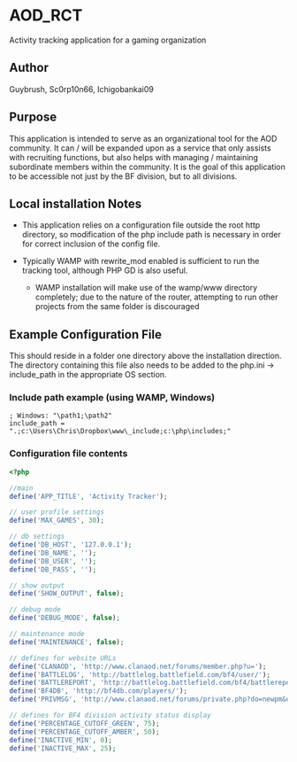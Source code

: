 # AOD_RCT
Activity tracking application for a gaming organization

## Author
Guybrush, Sc0rp10n66, Ichigobankai09

## Purpose
This application is intended to serve as an organizational tool for the AOD community. It can / will be expanded upon as a service that only assists with recruiting functions, but also helps with managing / maintaining subordinate members within the community. It is the goal of this application to be accessible not just by the BF division, but to all divisions.


## Local installation Notes

* This application relies on a configuration file outside the root http directory, so modification of the php include path is necessary in order for correct inclusion of the config file.

* Typically WAMP with rewrite_mod enabled is sufficient to run the tracking tool, although PHP GD is also useful.

  * WAMP installation will make use of the wamp/www directory completely; due to the nature of the router, attempting to run other projects from the same folder is discouraged

## Example Configuration File
This should reside in a folder one directory above the installation direction. The directory containing this file also needs to be added to the php.ini -> include_path in the appropriate OS section. 

### Include path example (using WAMP, Windows)
```
; Windows: "\path1;\path2"
include_path = ".;c:\Users\Chris\Dropbox\www\_include;c:\php\includes;"
```

### Configuration file contents
```php
<?php

//main 
define('APP_TITLE', 'Activity Tracker');

// user profile settings
define('MAX_GAMES', 30);

// db settings
define('DB_HOST', '127.0.0.1');
define('DB_NAME', '');
define('DB_USER', '');
define('DB_PASS', '');

// show output
define('SHOW_OUTPUT', false);

// debug mode
define('DEBUG_MODE', false);

// maintenance mode
define('MAINTENANCE', false);

// defines for website URLs
define('CLANAOD', 'http://www.clanaod.net/forums/member.php?u=');
define('BATTLELOG', 'http://battlelog.battlefield.com/bf4/user/');
define('BATTLEREPORT', 'http://battlelog.battlefield.com/bf4/battlereport/show/1/');
define('BF4DB', 'http://bf4db.com/players/');
define('PRIVMSG', 'http://www.clanaod.net/forums/private.php?do=newpm&u=');

// defines for BF4 division activity status display
define('PERCENTAGE_CUTOFF_GREEN', 75);
define('PERCENTAGE_CUTOFF_AMBER', 50);
define('INACTIVE_MIN', 0);
define('INACTIVE_MAX', 25);
```
